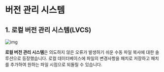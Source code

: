 # **버전 관리 시스템**

## 1. 로컬 버전 관리 시스템(LVCS)
![img](https://git-scm.com/book/en/v2/images/local.png)


**로컬 버전 관리 시스템**은 의도하지 않은 오류가 발생하기 쉬운 수동 파일 복사에 대한 솔루션으로 등장했습니다.
로컬 데이터베이스에 파일의 변경사항을 패치로 저장하고 패치를 추가하여 원하는 파일 시점으로 되돌릴 수 있습니다.
